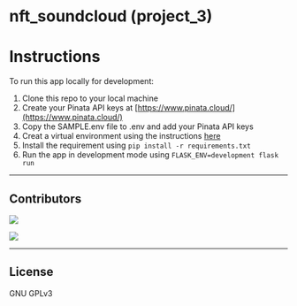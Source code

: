 # nft_soundcloud (project_3)

# Instructions

To run this app locally for development:

1. Clone this repo to your local machine
2. Create your Pinata API keys at [https://www.pinata.cloud/](https://www.pinata.cloud/)
3. Copy the SAMPLE.env file to .env and add your Pinata API keys
4. Creat a virtual environment using the instructions [here](https://flask.palletsprojects.com/en/2.0.x/installation/#virtual-environments)
5. Install the requirement using `pip install -r requirements.txt`
6. Run the app in development mode using `FLASK_ENV=development flask run`

---

## Contributors

[![](https://github.com/woodedlawn.png?size=50)](https://github.com/woodedlawn)

[![](https://github.com/dylanbowsky.png?size=50)](https://github.com/dylanbowsky)

---

## License

GNU GPLv3

